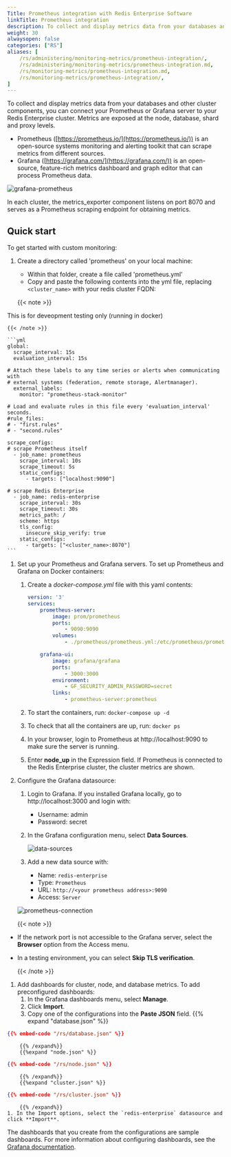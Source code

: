 ```yaml
---
Title: Prometheus integration with Redis Enterprise Software
linkTitle: Prometheus integration
description: To collect and display metrics data from your databases and other cluster components, you can connect your Prometheus or Grafana server to your Redis Enterprise cluster.
weight: 30
alwaysopen: false
categories: ["RS"]
aliases: [
    /rs/administering/monitoring-metrics/prometheus-integration/,
    /rs/administering/monitoring-metrics/prometheus-integration.md,
    /rs/monitoring-metrics/prometheus-integration.md,
    /rs/monitoring-metrics/prometheus-integration/,
]
---
```

To collect and display metrics data from your databases and other cluster components,
you can connect your Prometheus or Grafana server to your Redis Enterprise cluster.
Metrics are exposed at the node, database, shard and proxy levels.

- Prometheus ([https://prometheus.io/](https://prometheus.io/)) is an open-source systems monitoring and alerting toolkit that can scrape metrics from different sources.
- Grafana ([https://grafana.com/](https://grafana.com/)) is an open-source, feature-rich metrics dashboard and graph editor that can process Prometheus data.

![grafana-prometheus](/images/rs/grafana-prometheus.png)

In each cluster, the metrics_exporter component listens on port 8070 and serves as a Prometheus scraping endpoint for obtaining metrics.

## Quick start

To get started with custom monitoring:

1. Create a directory called 'prometheus' on your local machine:

    - Within that folder, create a file called 'prometheus.yml'
    - Copy and paste the following contents into the yml file, replacing `<cluster_name>` with your redis cluster FQDN:

    {{< note >}}

This is for deveopment testing only (running in docker)

    {{< /note >}}

    ```yml
    global:
      scrape_interval: 15s
      evaluation_interval: 15s

    # Attach these labels to any time series or alerts when communicating with
    # external systems (federation, remote storage, Alertmanager).
      external_labels:
        monitor: "prometheus-stack-monitor"

    # Load and evaluate rules in this file every 'evaluation_interval' seconds.
    #rule_files:
    # - "first.rules"
    # - "second.rules"

    scrape_configs:
    # scrape Prometheus itself
      - job_name: prometheus
        scrape_interval: 10s
        scrape_timeout: 5s
        static_configs:
          - targets: ["localhost:9090"]

    # scrape Redis Enterprise
      - job_name: redis-enterprise
        scrape_interval: 30s
        scrape_timeout: 30s
        metrics_path: /
        scheme: https
        tls_config:
          insecure_skip_verify: true
        static_configs:
          - targets: ["<cluster_name>:8070"]
    ```

1. Set up your Prometheus and Grafana servers.
    To set up Prometheus and Grafana on Docker containers:
    1. Create a _docker-compose.yml_ file with this yaml contents:

        ```yml
        version: '3'
        services:
            prometheus-server:
                image: prom/prometheus
                ports:
                    - 9090:9090
                volumes:
                    - ./prometheus/prometheus.yml:/etc/prometheus/prometheus.yml

            grafana-ui:
                image: grafana/grafana
                ports:
                    - 3000:3000
                environment:
                    - GF_SECURITY_ADMIN_PASSWORD=secret
                links:
                    - prometheus-server:prometheus
        ```

    1. To start the containers, run: `docker-compose up -d`
    1. To check that all the containers are up, run: `docker ps`
    1. In your browser, login to Prometheus at http://localhost:9090 to make sure the server is running.
    1. Enter **node_up** in the Expression field.
        If Prometheus is connected to the Redis Enterprise cluster, the cluster metrics are shown.

1. Configure the Grafana datasource:
    1. Login to Grafana. If you installed Grafana locally, go to http://localhost:3000 and login with:

        - Username: admin
        - Password: secret

    1. In the Grafana configuration menu, select **Data Sources**.

        ![data-sources](/images/rs/data-sources.png)

    1. Add a new data source with:

        - Name: `redis-enterprise`
        - Type: `Prometheus`
        - URL: `http://<your prometheus address>:9090`
        - Access: `Server`

    ![prometheus-connection](/images/rs/prometheus-connection.png)

    {{< note >}}

- If the network port is not accessible to the Grafana server, select the **Browser** option from the Access menu.
- In a testing environment, you can select **Skip TLS verification**.

    {{< /note >}}

1. Add dashboards for cluster, node, and database metrics.
    To add preconfigured dashboards:
    1. In the Grafana dashboards menu, select **Manage**.
    1. Click **Import**.
    1. Copy one of the configurations into the **Paste JSON** field.
        {{% expand "database.json" %}}

```json
{{% embed-code "/rs/database.json" %}}
```

        {{% /expand%}}
        {{%expand "node.json" %}}

```json
{{% embed-code "/rs/node.json" %}}
```

        {{% /expand%}}
        {{%expand "cluster.json" %}}

```json
{{% embed-code "/rs/cluster.json" %}}
```

        {{% /expand%}}
    1. In the Import options, select the `redis-enterprise` datasource and click **Import**.

The dashboards that you create from the configurations are sample dashboards.
For more information about configuring dashboards, see the [Grafana documentation](http://docs.grafana.org).
